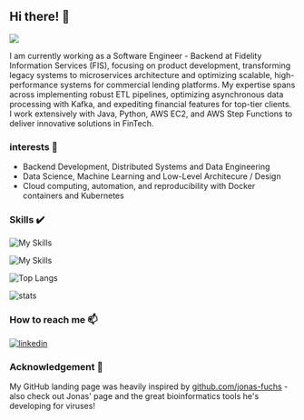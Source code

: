 
<!--
**hoelzer/hoelzer** is a ✨ _special_ ✨ repository because its `README.md` (this file) appears on your GitHub profile.

Here are some ideas to get you started:

- 🔭 I’m currently working on ...
- 🌱 I’m currently learning ...
- 👯 I’m looking to collaborate on ...
- 🤔 I’m looking for help with ...
- 💬 Ask me about ...
- 📫 How to reach me: ...
- 😄 Pronouns: ...
- ⚡ Fun fact: ...
-->

## Hi there! 👋
![](https://komarev.com/ghpvc/?username=kmanoj07&color=blue)

I am currently working as a Software Engineer - Backend at Fidelity Information Services (FIS), focusing on product development, transforming legacy systems to microservices architecture and optimizing scalable, high-performance systems for commercial lending platforms. My expertise spans across implementing robust ETL pipelines, optimizing asynchronous data processing with Kafka, and expediting financial features for top-tier clients. I work extensively with Java, Python, AWS EC2, and AWS Step Functions to deliver innovative solutions in FinTech.

### interests 🔭

* Backend Development, Distributed Systems and Data Engineering
* Data Science, Machine Learning and Low-Level Architecure / Design
* Cloud computing, automation, and reproducibility with Docker containers and Kubernetes

### Skills  :heavy_check_mark:
![My Skills](https://skillicons.dev/icons?i=linux,powershell,bash,java,python,javascript,cpp,c,angular,spring,git,github,docker,flask,babel)

![My Skills](https://skillicons.dev/icons?i=react,scala,aws,azure,kotlin,nodejs,androidstudio,mongodb,mysql,nginx,rabbitmq,redis,kafka,terraform,ts)

![Top Langs](https://github-readme-stats.vercel.app/api/top-langs/?username=kmanoj07&layout=compact&theme=dark)

![stats](https://github-readme-stats.vercel.app/api?username=kmanoj07&show_icons=true&theme=dark)

### How to reach me 📫

[![linkedin](https://skillicons.dev/icons?i=linkedin)](https://www.linkedin.com/in/kmanoj07%C3%B6lzer-39304018a/)

### Acknowledgement 🌱

My GitHub landing page was heavily inspired by [github.com/jonas-fuchs](https://github.com/jonas-fuchs) - also check out Jonas' page and the great bioinformatics tools he's developing for viruses! 





